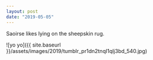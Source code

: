 ```yaml
---
layout: post
date: "2019-05-05"
---
```


Saoirse likes lying on the sheepskin rug.

![yo yo]({{ site.baseurl }}/assets/images/2019/tumblr_pr1dn2tnqI1qlj3bd_540.jpg)
